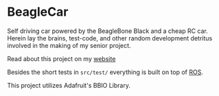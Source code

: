BeagleCar
=========

Self driving car powered by the BeagleBone Black and a cheap RC car. Herein lay
 the brains, test-code, and other random development detritus involved in the 
making of my senior project.

Read about this project on my 
[website](http://andrewdai.co/beaglecar/intro.html)

Besides the short tests in `src/test/` everything is built on top of
[ROS](http://ros.org).

This project utilizes Adafruit's BBIO Library.
